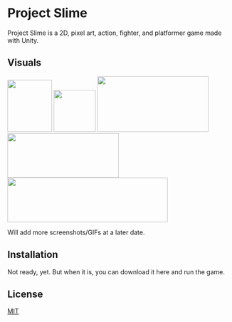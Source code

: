 # Project Slime

Project Slime is a 2D, pixel art, action, fighter, and platformer game made with Unity.

## Visuals
<img src="https://raw.githubusercontent.com/CarlNgu23/Project-Slime/main/Assets/GIFS/Player%20Movement.gif" width="100" height="117">    <img src="https://raw.githubusercontent.com/CarlNgu23/Project-Slime/main/Assets/GIFS/Player%20Attack.gif" wdith="375" height="94">    <img src="https://raw.githubusercontent.com/CarlNgu23/Project-Slime/main/Assets/GIFS/One_Eye_Dog_Attack.gif" width="250" height="125">    <img src="https://raw.githubusercontent.com/CarlNgu23/Project-Slime/main/Assets/GIFS/Monster_chase.gif" width="250" height="100">    <img src="https://raw.githubusercontent.com/CarlNgu23/Project-Slime/main/Assets/GIFS/Monster_CPU_Movement.gif" width="360" height="100">

Will add more screenshots/GIFs at a later date.

## Installation

Not ready, yet. But when it is, you can download it here and run the game.

## License

[MIT](https://choosealicense.com/licenses/mit/)
